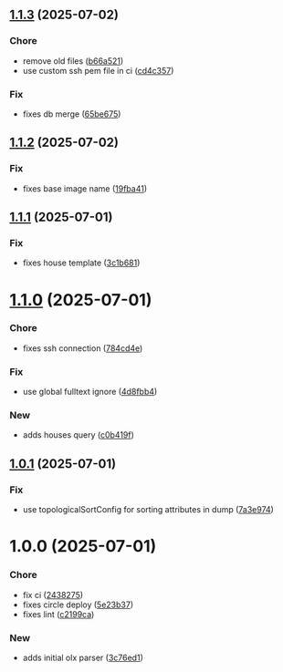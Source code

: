 ## [1.1.3](https://github.com/pustovitDmytro/hermod/compare/v1.1.2...v1.1.3) (2025-07-02)


### Chore

* remove old files ([b66a521](https://github.com/pustovitDmytro/hermod/commit/b66a521107040a8c1c1fef29eb77fe0e3f0d706e))
* use custom ssh pem file in ci ([cd4c357](https://github.com/pustovitDmytro/hermod/commit/cd4c357a32daf69b76b64b24791c9af44b6eb9e7))

### Fix

* fixes db merge ([65be675](https://github.com/pustovitDmytro/hermod/commit/65be675bef2d6a63529241a8e0b21b42d5eef8d8))

## [1.1.2](https://github.com/pustovitDmytro/hermod/compare/v1.1.1...v1.1.2) (2025-07-02)


### Fix

* fixes base image name ([19fba41](https://github.com/pustovitDmytro/hermod/commit/19fba41999267d856a66b457a4d57a262c73aeaf))

## [1.1.1](https://github.com/pustovitDmytro/hermod/compare/v1.1.0...v1.1.1) (2025-07-01)


### Fix

* fixes house template ([3c1b681](https://github.com/pustovitDmytro/hermod/commit/3c1b681610c203435c27f4d067d48711642e23ca))

# [1.1.0](https://github.com/pustovitDmytro/hermod/compare/v1.0.1...v1.1.0) (2025-07-01)


### Chore

* fixes ssh connection ([784cd4e](https://github.com/pustovitDmytro/hermod/commit/784cd4e1665b1e22ee360f493ce2b62ffc269353))

### Fix

* use global fulltext ignore ([4d8fbb4](https://github.com/pustovitDmytro/hermod/commit/4d8fbb4d28ea9fb447bec5f38d4ff0ee3085be4f))

### New

* adds houses query ([c0b419f](https://github.com/pustovitDmytro/hermod/commit/c0b419f21800fa320642483993c67fe2274b4145))

## [1.0.1](https://github.com/pustovitDmytro/hermod/compare/v1.0.0...v1.0.1) (2025-07-01)


### Fix

* use topologicalSortConfig for sorting attributes in dump ([7a3e974](https://github.com/pustovitDmytro/hermod/commit/7a3e974fb52b48942db0b1b9506bdc31fe38180f))

# 1.0.0 (2025-07-01)


### Chore

* fix ci ([2438275](https://github.com/pustovitDmytro/hermod/commit/24382754dca2f34bf99ca9df72391989f5339f4b))
* fixes circle deploy ([5e23b37](https://github.com/pustovitDmytro/hermod/commit/5e23b3708659e25ef202ca853bd0699215429c1e))
* fixes lint ([c2199ca](https://github.com/pustovitDmytro/hermod/commit/c2199ca6dbd08d571cd39adc3441bfb3fc4b8881))

### New

* adds initial olx parser ([3c76ed1](https://github.com/pustovitDmytro/hermod/commit/3c76ed15b56bc2829257549f46c32af69fb572ad))

